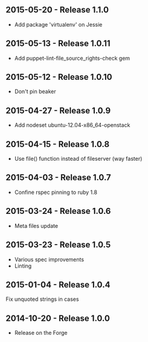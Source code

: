 ## 2015-05-20 - Release 1.1.0

- Add package 'virtualenv' on Jessie

## 2015-05-13 - Release 1.0.11

- Add puppet-lint-file_source_rights-check gem

## 2015-05-12 - Release 1.0.10

- Don't pin beaker

## 2015-04-27 - Release 1.0.9

- Add nodeset ubuntu-12.04-x86_64-openstack

## 2015-04-15 - Release 1.0.8

- Use file() function instead of fileserver (way faster)

## 2015-04-03 - Release 1.0.7

- Confine rspec pinning to ruby 1.8

## 2015-03-24 - Release 1.0.6

- Meta files update

## 2015-03-23 - Release 1.0.5

- Various spec improvements
- Linting

## 2015-01-04 - Release 1.0.4

Fix unquoted strings in cases

## 2014-10-20 - Release 1.0.0

- Release on the Forge
